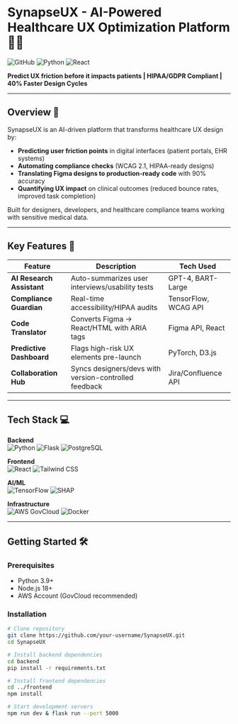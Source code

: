 # SynapseUX - AI-Powered Healthcare UX Optimization Platform 🏥🤖

![GitHub](https://img.shields.io/github/license/your-username/SynapseUX)
![Python](https://img.shields.io/badge/Python-3.9%2B-blue)
![React](https://img.shields.io/badge/React-18%2B-61DAFB)

**Predict UX friction before it impacts patients | HIPAA/GDPR Compliant | 40% Faster Design Cycles**

---

## Overview 📖
SynapseUX is an AI-driven platform that transforms healthcare UX design by:
- **Predicting user friction points** in digital interfaces (patient portals, EHR systems)
- **Automating compliance checks** (WCAG 2.1, HIPAA-ready designs)
- **Translating Figma designs to production-ready code** with 90% accuracy
- **Quantifying UX impact** on clinical outcomes (reduced bounce rates, improved task completion)

Built for designers, developers, and healthcare compliance teams working with sensitive medical data.

---

## Key Features 🚀
| Feature | Description | Tech Used |
|---------|-------------|-----------|
| **AI Research Assistant** | Auto-summarizes user interviews/usability tests | GPT-4, BART-Large |
| **Compliance Guardian** | Real-time accessibility/HIPAA audits | TensorFlow, WCAG API |
| **Code Translator** | Converts Figma → React/HTML with ARIA tags | Figma API, React |
| **Predictive Dashboard** | Flags high-risk UX elements pre-launch | PyTorch, D3.js |
| **Collaboration Hub** | Syncs designers/devs with version-controlled feedback | Jira/Confluence API |

---

## Tech Stack 💻
**Backend**  
![Python](https://img.shields.io/badge/-Python-3776AB?logo=python&logoColor=white)
![Flask](https://img.shields.io/badge/-Flask-000000?logo=flask)
![PostgreSQL](https://img.shields.io/badge/-PostgreSQL-4169E1?logo=postgresql)

**Frontend**  
![React](https://img.shields.io/badge/-React-61DAFB?logo=react&logoColor=black)
![Tailwind CSS](https://img.shields.io/badge/-Tailwind_CSS-06B6D4?logo=tailwind-css)

**AI/ML**  
![TensorFlow](https://img.shields.io/badge/-TensorFlow-FF6F00?logo=tensorflow)
![SHAP](https://img.shields.io/badge/-SHAP-8A4182)

**Infrastructure**  
![AWS GovCloud](https://img.shields.io/badge/-AWS_GovCloud-232F3E?logo=amazon-aws)
![Docker](https://img.shields.io/badge/-Docker-2496ED?logo=docker)

---

## Getting Started 🛠️

### Prerequisites
- Python 3.9+
- Node.js 18+
- AWS Account (GovCloud recommended)

### Installation
```bash
# Clone repository
git clone https://github.com/your-username/SynapseUX.git
cd SynapseUX

# Install backend dependencies
cd backend
pip install -r requirements.txt

# Install frontend dependencies
cd ../frontend
npm install

# Start development servers
npm run dev & flask run --port 5000














